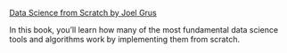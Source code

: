 [Data Science from Scratch by Joel Grus](https://www.oreilly.com/library/view/data-science-from/9781492041122/)

In this book, you’ll learn how many of the most fundamental data science tools and algorithms work by implementing them from scratch.
